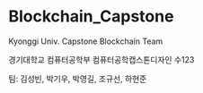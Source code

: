 # Blockchain_Capstone
Kyonggi Univ. Capstone Blockchain Team

경기대학교 컴퓨터공학부
컴퓨터공학캡스톤디자인 수123

팀: 김성빈, 박기우, 박영길, 조규선, 하현준
